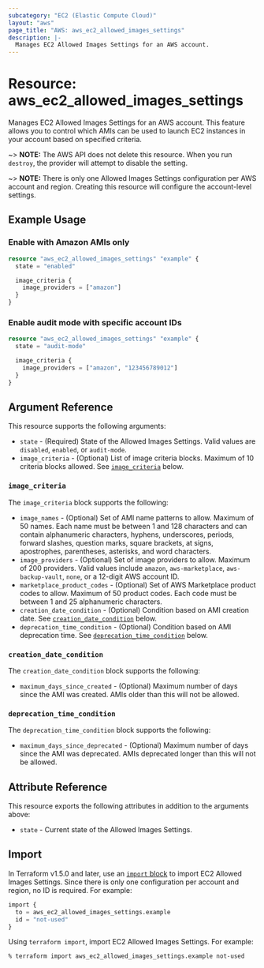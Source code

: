 ```yaml
---
subcategory: "EC2 (Elastic Compute Cloud)"
layout: "aws"
page_title: "AWS: aws_ec2_allowed_images_settings"
description: |-
  Manages EC2 Allowed Images Settings for an AWS account.
---
```


# Resource: aws_ec2_allowed_images_settings

Manages EC2 Allowed Images Settings for an AWS account. This feature allows you to control which AMIs can be used to launch EC2 instances in your account based on specified criteria.

~> **NOTE:** The AWS API does not delete this resource. When you run `destroy`, the provider will attempt to disable the setting.

~> **NOTE:** There is only one Allowed Images Settings configuration per AWS account and region. Creating this resource will configure the account-level settings.

## Example Usage

### Enable with Amazon AMIs only

```terraform
resource "aws_ec2_allowed_images_settings" "example" {
  state = "enabled"

  image_criteria {
    image_providers = ["amazon"]
  }
}
```

### Enable audit mode with specific account IDs

```terraform
resource "aws_ec2_allowed_images_settings" "example" {
  state = "audit-mode"

  image_criteria {
    image_providers = ["amazon", "123456789012"]
  }
}
```

## Argument Reference

This resource supports the following arguments:

- `state` - (Required) State of the Allowed Images Settings. Valid values are `disabled`, `enabled`, or `audit-mode`.
- `image_criteria` - (Optional) List of image criteria blocks. Maximum of 10 criteria blocks allowed. See [`image_criteria`](#image_criteria) below.

### `image_criteria`

The `image_criteria` block supports the following:

- `image_names` - (Optional) Set of AMI name patterns to allow. Maximum of 50 names. Each name must be between 1 and 128 characters and can contain alphanumeric characters, hyphens, underscores, periods, forward slashes, question marks, square brackets, at signs, apostrophes, parentheses, asterisks, and word characters.
- `image_providers` - (Optional) Set of image providers to allow. Maximum of 200 providers. Valid values include `amazon`, `aws-marketplace`, `aws-backup-vault`, `none`, or a 12-digit AWS account ID.
- `marketplace_product_codes` - (Optional) Set of AWS Marketplace product codes to allow. Maximum of 50 product codes. Each code must be between 1 and 25 alphanumeric characters.
- `creation_date_condition` - (Optional) Condition based on AMI creation date. See [`creation_date_condition`](#creation_date_condition) below.
- `deprecation_time_condition` - (Optional) Condition based on AMI deprecation time. See [`deprecation_time_condition`](#deprecation_time_condition) below.

### `creation_date_condition`

The `creation_date_condition` block supports the following:

- `maximum_days_since_created` - (Optional) Maximum number of days since the AMI was created. AMIs older than this will not be allowed.

### `deprecation_time_condition`

The `deprecation_time_condition` block supports the following:

- `maximum_days_since_deprecated` - (Optional) Maximum number of days since the AMI was deprecated. AMIs deprecated longer than this will not be allowed.

## Attribute Reference

This resource exports the following attributes in addition to the arguments above:

- `state` - Current state of the Allowed Images Settings.

## Import

In Terraform v1.5.0 and later, use an [`import` block](https://developer.hashicorp.com/terraform/language/import) to import EC2 Allowed Images Settings. Since there is only one configuration per account and region, no ID is required. For example:

```terraform
import {
  to = aws_ec2_allowed_images_settings.example
  id = "not-used"
}
```

Using `terraform import`, import EC2 Allowed Images Settings. For example:

```console
% terraform import aws_ec2_allowed_images_settings.example not-used
```
